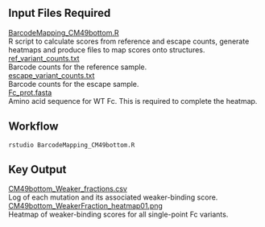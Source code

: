 ## Input Files Required

[BarcodeMapping_CM49bottom.R](https://github.com/Ortlund-Laboratory/DMS_EndoS2_CU43_CM49/blob/main/Example_Workflow/scores_and_visualization/weaker/BarcodeMapping_CM49bottom.R)<br>
R script to calculate scores from reference and escape counts, generate heatmaps and produce files to map scores onto structures.<br>
[ref_variant_counts.txt](https://github.com/Ortlund-Laboratory/DMS_EndoS2_CU43_CM49/blob/main/Example_Workflow/scores_and_visualization/weaker/ref_variant_counts.txt)<br>
Barcode counts for the reference sample.<br>
[escape_variant_counts.txt](https://github.com/Ortlund-Laboratory/DMS_EndoS2_CU43_CM49/blob/main/Example_Workflow/scores_and_visualization/weaker/escape_variant_counts.txt)<br>
Barcode counts for the escape sample.<br>
[Fc_prot.fasta](https://github.com/Ortlund-Laboratory/DMS_EndoS2_CU43_CM49/blob/main/Example_Workflow/scores_and_visualization/weaker/Fc_prot.fasta)<br>
Amino acid sequence for WT Fc. This is required to complete the heatmap.

## Workflow

```
rstudio BarcodeMapping_CM49bottom.R
```

## Key Output

[CM49bottom_Weaker_fractions.csv](https://github.com/Ortlund-Laboratory/DMS_EndoS2_CU43_CM49/blob/main/Example_Workflow/scores_and_visualization/weaker/output/CM49bottom_Weaker_fractions.csv)<br>
Log of each mutation and its associated weaker-binding score.<br>
[CM49bottom_WeakerFraction_heatmap01.png](https://github.com/Ortlund-Laboratory/DMS_EndoS2_CU43_CM49/blob/main/Example_Workflow/scores_and_visualization/weaker/output/CM49bottom_WeakerFraction_heatmap01.png)<br>
Heatmap of weaker-binding scores for all single-point Fc variants.<br>
